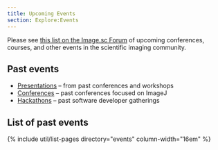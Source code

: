 ```yaml
---
title: Upcoming Events
section: Explore:Events
---
```


Please see [this list on the Image.sc Forum](https://forum.image.sc/t/upcoming-image-analysis-events/19912) of upcoming conferences, courses, and other events in the scientific imaging community.

## Past events

-   [Presentations](/events/presentations) – from past conferences and workshops
-   [Conferences](/events/conferences) – past conferences focused on ImageJ
-   [Hackathons](/events/hackathons) – past software developer gatherings

## List of past events

{% include util/list-pages directory="events" column-width="16em" %}
